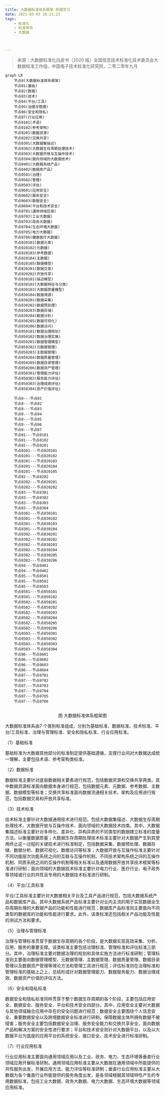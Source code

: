 ```yaml
---
title: 大数据标准体系框架-梳理学习
date: 2021-03-03 18:21:23
tags: 
	- 标准化
	- 标准体系
	- 大数据



---
```


>  来源：大数据标准化白皮书（2020 版）全国信息技术标准化技术委员会大数据标准工作组、中国电子技术标准化研究院，二零二零年九月

```mermaid
graph LR
	节点0(大数据标准体系框架)
	节点01(基础)
	节点02(数据)
	节点03(技术)
	节点04(平台/工具)
	节点05(治理与管理)
	节点06(安全和隐私)
	节点07(行业应用)
	节点0101(术语)
	节点0102(参考架构)
	节点0201(数据资源)
	节点0202(交换共享)
	节点0301(大数据集描述)
	节点0302(大数据生存周期处理技术)
	节点0303(大数据开放与互操作技术)
	节点0304(面向领域的大数据技术)
	节点0401(大数据系统产品)
	节点0402(数据库产品)
	节点0501(治理)
	节点0502(管理)
	节点0503(评估)
	节点0601(应用安全)
	节点0602(服务安全)
	节点0603(数据安全)
	节点0604(平台和技术安全)
	节点0701(通用领域应用)
	节点0702(工业大数据)
	节点0703(政务大数据)
	节点0704(生态环境大数据)
	节点0705(电力大数据)
	节点0706(健康医疗大数据)
	节点020101(数据元素)
	节点020102(元数据)
	节点020103(参考数据)
	节点020104(主数据)
	节点020105(数据模型)
	节点020201(数据交易)
	节点020202(开放共享)
	节点030101(描述模型)
	节点030102(大数据特征与分类)
	节点030103(大数据质量模型)
	节点030104(数据溯源)
	节点030201(数据采集)
	节点030202(数据预处理)
	节点030203(数据存储)
	节点030204(数据分析)
	节点030205(数据可视化)
	节点030206(数据访问)
	节点050101(数据治理规划)
	节点050102(数据治理实施)
	节点050201(数据管理模型)
	节点050202(元数据管理)
	节点050203(主数据管理)
	节点050204(数据质量管理)
	节点050205(数据目录管理)
	节点050206(数据资产管理)
	节点050301(管理能力评估)
	节点050302(服务能力评估)
	节点050303(治理成效评估)
	节点050304(资产价值评估)
	
	节点0---节点01
	节点0---节点02
	节点0---节点03
	节点0---节点04
	节点0---节点05
	节点0---节点06
	节点0---节点07
	节点01---节点0101
	节点01---节点0102
	节点02---节点0201
	节点0201---节点020101
	节点0201---节点020102
	节点0201---节点020103
	节点0201---节点020104
	节点0201---节点020105
	节点02---节点0202
	节点0202---节点020201
	节点0202---节点020202
	节点03---节点0301
	节点03---节点0302
	节点03---节点0303
	节点03---节点0304
	节点0301---节点030101
	节点0301---节点030102
	节点0301---节点030103
	节点0301---节点030104
	节点0302---节点030201
	节点0302---节点030202
	节点0302---节点030203
	节点0302---节点030204
	节点0302---节点030205
	节点0302---节点030206
	节点04---节点0401
	节点04---节点0402
	节点05---节点0501
	节点05---节点0502
	节点05---节点0503
	节点0501---节点050101
	节点0501---节点050102
	节点0502---节点050201
	节点0502---节点050202
	节点0502---节点050203
	节点0502---节点050204
	节点0502---节点050205
	节点0502---节点050206
	节点0503---节点050301
	节点0503---节点050302
	节点0503---节点050303
	节点0503---节点050304
	节点06---节点0601
	节点06---节点0602
	节点06---节点0603
	节点06---节点0604
	节点07---节点0701
	节点07---节点0702
	节点07---节点0703
	节点07---节点0704
	节点07---节点0705
	节点07---节点0706
	
```

<center>图  大数据标准体系框架图</center>


大数据标准体系由7 个类别标准组成，分别为基础标准、数据标准、技术标准、平台/工具标准、治理与管理标准、安全和隐私标准、行业应用标准。

（1）基础标准

基础标准为大数据其他部分的标准制定提供基础遵循，支撑行业间对大数据达成统一理解，主要包括术语、参考架构类标准。

（2）数据标准

数据标准主要针对底层数据相关要素进行规范，包括数据资源和交换共享两类。其中数据资源标准面向数据本身进行规范，包括数据元素、元数据、参考数据、主数据、数据模型等标准；交换共享标准面向数据流通相关技术、架构及应用进行规范，包括数据交易和开放共享标准。

（3）技术标准

技术标准主要针对大数据通用技术进行规范。包括大数据集描述、大数据生存周期处理技术、大数据开放与互操作技术、面向领域的大数据技术四类。其中，大数据集描述标准主要针对多样化、差异化、异构异质的不同类型的数据建立标准的度量方法，以衡量数据质量；大数据生存周期处理技术标准主要针对大数据产生到其使用终止这一过程的关键技术进行标准制定，包括数据采集、数据预处理、数据存储、数据分析、数据可视化、数据访问等标准；大数据开放与互操作标准主要针对不同功能层次功能系统之间的互联与互操作机制、不同技术架构系统之间的互操作机制、同质系统之间的互操作机制等相关标准以及通用数据开放共享技术框架等标准进行研制；面向领域的大数据技术标准主要针对电力行业、医疗行业、电子政务等领域或行业的共性且专用的大数据技术标准进行研制。

（4）平台/工具标准

平台/工具标准主要针对大数据相关平台及工具产品进行规范，包括大数据系统产品和数据库产品。其中大数据系统产品标准主要针对业内主流的用于实现数据全生存周期处理的大数据产品的功能和性能进行规范；数据库产品标准则主要面向不同类型的数据库的功能和性能进行要求。此外，该类标准还包括相关产品功能及性能的测试方法和要求。

（5）治理与管理标准

治理与管理标准贯穿于数据生存周期的各个阶段，是大数据实现高效采集、分析、应用、服务的重要支撑。该类标准主要包括治理标准、管理标准和评估标准三部分。其中，治理标准主要对数据治理的规划和具体实施方法进行标准研制；管理标准则主要面向数据管理模型、元数据管理、主数据管理、数据质量管理、数据目录管理以及数据资产管理等理论方法和管理工具进行规范；评估标准则在治理标准和管理标准的基础上之上，总结形成针对数据管理能力、数据服务能力、数据治理成效、数据资产价值的评估方法。

（6）安全和隐私标准

数据安全和隐私标准同样贯穿于整个数据生存周期的各个阶段，主要包括应用安全、数据安全、服务安全、平台和技术安全四部分。其中，应用安全主要对大数据与其他领域融合应用中存在的安全问题进行规范；数据安全主要围绕个人信息安全、重要数据安全以及跨境数据安全标准进行研制，保障数据主体所拥有数据不被侵害；服务安全主要包括数据安全治理、服务安全能力和交换共享安全，面向数据产品和解决方案的安全性进行要求；平台和技术安全则针对大数据平台，以及以大数据平台为底座的应用平台的系统安全、接口安全、技术安全进行标准研制。

（7）行业应用标准

行业应用标准主要面向通用领域应用以及工业、政务、电力、生态环境等垂直行业领域应用开展标准研制。通用领域应用标准主要从大数据在通用领域中所能提供的共性服务出发，开展应用方法、能力评估等标准研制；垂直行业应用标准主要从大数据为各个垂直行业所能提供的服务角度出发，是各领域根据其领域特性产生的专用数据标准，包括工业大数据、政务大数据、电力大数据、生态环境大数据等领域应用标准。